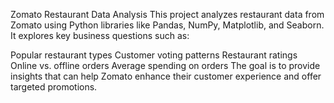 Zomato Restaurant Data Analysis
This project analyzes restaurant data from Zomato using Python libraries like Pandas, NumPy, Matplotlib, and Seaborn. It explores key business questions such as:

Popular restaurant types
Customer voting patterns
Restaurant ratings
Online vs. offline orders
Average spending on orders
The goal is to provide insights that can help Zomato enhance their customer experience and offer targeted promotions.
